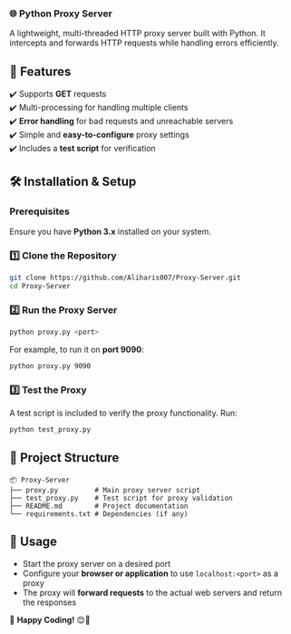 ### 🌐 **Python Proxy Server**  

A lightweight, multi-threaded HTTP proxy server built with Python. It intercepts and forwards HTTP requests while handling errors efficiently.  

## 🚀 **Features**  

✔️ Supports **GET** requests  
✔️ Multi-processing for handling multiple clients  
✔️ **Error handling** for bad requests and unreachable servers  
✔️ Simple and **easy-to-configure** proxy settings  
✔️ Includes a **test script** for verification  

## 🛠 **Installation & Setup**  

### **Prerequisites**  

Ensure you have **Python 3.x** installed on your system.  

### **1️⃣ Clone the Repository**  

```sh
git clone https://github.com/Aliharis007/Proxy-Server.git
cd Proxy-Server
```

### **2️⃣ Run the Proxy Server**  

```sh
python proxy.py <port>
```

For example, to run it on **port 9090**:  

```sh
python proxy.py 9090
```

### **3️⃣ Test the Proxy**  

A test script is included to verify the proxy functionality. Run:  

```sh
python test_proxy.py
```

## 📂 **Project Structure**  

```
📦 Proxy-Server
├── proxy.py         # Main proxy server script
├── test_proxy.py    # Test script for proxy validation
├── README.md        # Project documentation
└── requirements.txt # Dependencies (if any)
```

## 📜 **Usage**  

- Start the proxy server on a desired port  
- Configure your **browser or application** to use `localhost:<port>` as a proxy  
- The proxy will **forward requests** to the actual web servers and return the responses  

🔹 **Happy Coding!** 😊🚀
